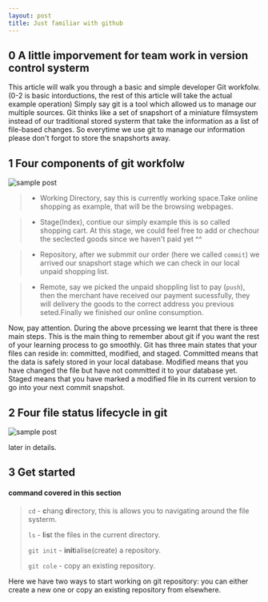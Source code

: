 ```yaml
---
layout: post
title: Just familiar with github
---
```


0 A little imporvement for team work in version control systerm
---------------------------------------------------------------

This article will walk you through a basic and simple developer Git workfolw. (0-2 is basic intorductions, the rest of this article will take the actual example operation) Simply say git is a tool which allowed us to manage our multiple sources. Git thinks like a set of snapshort of a miniature filmsystem instead of our traditional stored systerm that take the information as a list of file-based changes. So everytime we use git to manage our information please don't forgot to store the snapshorts away.

1 Four components of git workfolw
--------------------------------

![sample post]({{site.baseurl}}/images/git.png)

> * Working Directory, say this is currently working space.Take online shopping as example, that will be the browsing webpages.

> * Stage(Index), contiue our simply example this is so called shopping cart. At this stage, we could feel free to add or chechour the seclected goods since we haven't paid yet ^^

> * Repository, after we submmit our order (here we called `commit`) we arrived our snapshort stage which we can check in our local unpaid shopping list.

> * Remote, say  we picked the unpaid shoppling list to pay (`push`), then the merchant have received our payment sucessfully, they will delivery the goods to the correct address you previous seted.Finally we finished our online consumption.

Now, pay attention. During the above prcessing we learnt that there is three main steps. This is the main thing to remember about git if you want the rest of your learning process to go smoothly. Git has three main states that your files can reside in: committed, modified, and staged. Committed means that the data is safely stored in your local database. Modified means that you have changed the file but have not committed it to your database yet. Staged means that you have marked a modified file in its current version to go into your next commit snapshot.

2 Four file status lifecycle in git
------------------------------------

![sample post]({{site.baseurl}}/images/git.jpg)

later in details.

3 Get started
-------------

#### command covered in this section

> `cd` - **c**hang **d**irectory, this is allows you to navigating around the file systerm.
>
> `ls` - **l**i**s**t the files in the current directory.
>
> `git init` - **init**ialise(create) a repository.
>
> `git cole` - copy an existing repository.

Here we have two ways to start working on git repository: you can either create a new one or copy an existing repository from elsewhere.
